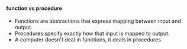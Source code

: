 #### function vs procedure
+ Functions are abstractions that express mapping between input and output.
+ Procedures specify exactly how that input is mapped to output.
+ A computer doesn't deal in functions, it deals in procedures
